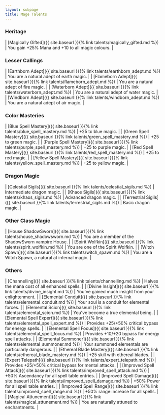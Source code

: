 ```yaml
---
layout: subpage
title: Mage Talents
---
```


### Heritage

| [Magically Gifted]({{ site.baseurl }}{% link talents/magically_gifted.md %}) | You gain +25% Mana and +10 to all magic colours. |

### Lesser Callings

| [Earthborn Adept]({{ site.baseurl }}{% link talents/earthborn_adept.md %}) | You are a natural adept of earth magic. |
| [Flameborn Adept]({{ site.baseurl }}{% link talents/flameborn_adept.md %}) | You are a natural adept of fire magic. |
| [Waterborn Adept]({{ site.baseurl }}{% link talents/waterborn_adept.md %}) | You are a natural adept of water magic. |
| [Windborn Adept]({{ site.baseurl }}{% link talents/windborn_adept.md %}) | You are a natural adept of air magic. |

### Color Masteries

| [Blue Spell Mastery]({{ site.baseurl }}{% link talents/blue_spell_mastery.md %}) | +25 to blue magic. |
| [Green Spell Mastery]({{ site.baseurl }}{% link talents/green_spell_mastery.md %}) | +25 to green magic. |
| [Purple Spell Mastery]({{ site.baseurl }}{% link talents/purple_spell_mastery.md %}) | +25 to purple magic. |
| [Red Spell Mastery]({{ site.baseurl }}{% link talents/red_spell_mastery.md %}) | +25 to red magic. |
| [Yellow Spell Mastery]({{ site.baseurl }}{% link talents/yellow_spell_mastery.md %}) | +25 to yellow magic. |

### Dragon Magic

| [Celestial Sigils]({{ site.baseurl }}{% link talents/celestial_sigils.md %}) | Intermediate dragon magic. |
| [Khaos Sigils]({{ site.baseurl }}{% link talents/khaos_sigils.md %}) | Advanced dragon magic. |
| [Terrestrial Sigils]({{ site.baseurl }}{% link talents/terrestrial_sigils.md %}) | Basic dragon magic. |

### Other Class Magic

| [House ShadowSworn]({{ site.baseurl }}{% link talents/house_shadowsworn.md %}) | You are a member of the ShadowSworn vampire House. |
| [Spirit Wolfkin]({{ site.baseurl }}{% link talents/spirit_wolfkin.md %}) | You are one of the Spirit Wolfkin. |
| [Witch Spawn]({{ site.baseurl }}{% link talents/witch_spawn.md %}) | You are a Witch Spawn, a natural at infernal magic. |

### Others

| [Channelling]({{ site.baseurl }}{% link talents/channelling.md %}) | Halves the mana cost of all enhanced spells. |
| [Divine Insight]({{ site.baseurl }}{% link talents/divine_insight.md %}) | You've gained much insight from your enlightenment. |
| [Elemental Conduit]({{ site.baseurl }}{% link talents/elemental_conduit.md %}) | Your soul is a conduit for elemental forces. |
| [Elemental Scion]({{ site.baseurl }}{% link talents/elemental_scion.md %}) | You've become a true elemental being. |
| [Elemental Spell Expert]({{ site.baseurl }}{% link talents/elemental_spell_expert.md %}) | Provides +25/+50% critical bypass for energy spells. |
| [Elemental Spell Focus]({{ site.baseurl }}{% link talents/elemental_spell_focus.md %}) | Provides +10/+20 bypass for energy spell attacks. |
| [Elemental Summoner]({{ site.baseurl }}{% link talents/elemental_summoner.md %}) | Your summoned elementals are particularly dangerous. |
| [Ethereal Blade Mastery]({{ site.baseurl }}{% link talents/ethereal_blade_mastery.md %}) | +25 skill with ethereal blades. |
| [Expert Telepath]({{ site.baseurl }}{% link talents/expert_telepath.md %}) | Provides +25/+50% critical bypass for mental attacks. |
| [Improved Spell Attack]({{ site.baseurl }}{% link talents/improved_spell_attack.md %}) | +50% Ascendancy for all spell table entries. |
| [Improved Spell Damage]({{ site.baseurl }}{% link talents/improved_spell_damage.md %}) | +50% Power for all spell table entries. |
| [Improved Spell Range]({{ site.baseurl }}{% link talents/improved_spell_range.md %}) | +50% range increase for all spells. |
| [Magical Attunement]({{ site.baseurl }}{% link talents/magical_attunement.md %}) | You are naturally attuned to enchantments. |
